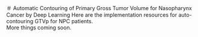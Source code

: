 ＃ Automatic Contouring of Primary Gross Tumor Volume for Nasopharynx Cancer by Deep Learning
Here are the implementation resources for auto-contouring GTVp for NPC patients. <br>
More things coming soon.
